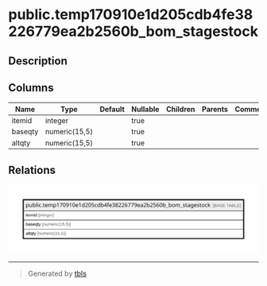 # public.temp170910e1d205cdb4fe38226779ea2b2560b_bom_stagestock

## Description

## Columns

| Name | Type | Default | Nullable | Children | Parents | Comment |
| ---- | ---- | ------- | -------- | -------- | ------- | ------- |
| itemid | integer |  | true |  |  |  |
| baseqty | numeric(15,5) |  | true |  |  |  |
| altqty | numeric(15,5) |  | true |  |  |  |

## Relations

![er](public.temp170910e1d205cdb4fe38226779ea2b2560b_bom_stagestock.svg)

---

> Generated by [tbls](https://github.com/k1LoW/tbls)
